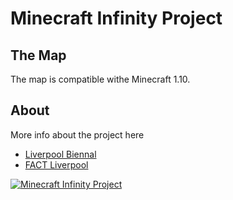 # Minecraft Infinity Project
## The Map

The map is compatible withe Minecraft 1.10.

## About

More info about the project here

* [Liverpool Biennal](http://www.biennial.com/minecraft-infinity-project)
* [FACT Liverpool](http://www.fact.co.uk/projects/minecraft-infinity-project.aspx)

[![Minecraft Infinity Project](https://img.youtube.com/vi/5rKgthc-P78/0.jpg)](https://www.youtube.com/watch?v=5rKgthc-P78
 "Minecraft Infinity Project")
